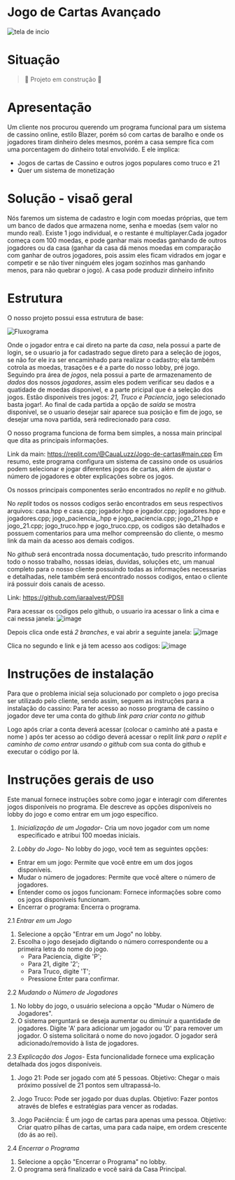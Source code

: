 # Jogo de Cartas Avançado 
![tela de incio](https://github.com/iaraalvest/PDSII/assets/170683528/31ae8c26-6ad1-4c90-804d-30528c6657c5)
# Situação
> :construction: Projeto em construção :construction:
# Apresentação
Um cliente nos procurou querendo um programa funcional para um sistema de cassino online, estilo Blazer, porém só com cartas de baralho e onde os jogadores tiram dinheiro deles mesmos, porém a casa sempre fica com uma porcentagem do dinheiro total envolvido. E ele implica:

* Jogos de cartas de Cassino e outros jogos populares como truco e 21
* Quer um sistema de monetização
# Solução - visaõ geral
Nós faremos um sistema de cadastro e login com moedas próprias, que tem um banco de dados que armazena nome, senha e moedas (sem valor no mundo real).
Existe 1 jogo individual, e o restante é multiplayer.Cada jogador começa com 100 moedas, e pode ganhar mais moedas ganhando de outros jogadores ou da casa (ganhar da casa dá menos moedas em comparação com ganhar de outros jogadores, pois assim eles ficam vidrados em jogar e competir e se não tiver ninguém eles jogam sozinhos mas ganhando menos, para não quebrar o jogo). A casa pode produzir dinheiro infinito

# Estrutura 
O nosso projeto possui essa estrutura de base:

![Fluxograma](https://github.com/iaraalvest/PDSII/assets/170683528/1bfad947-b295-47cd-96aa-53b8b70378f6)

Onde o jogador entra e cai direto na parte da *casa*, nela possui a parte de login, se o usuario ja for cadastrado segue direto para a seleção de jogos, se não for ele ira ser encaminhado para realizar o cadastro; ela também cotrola as moedas, trasações e é a parte do nosso lobby, pré jogo. Seguindo pra área de *jogos*, nela possui a parte de armazenamento de *dados* dos nossos *jogadores*, assim eles podem verificar seu dados e a quatidade de moedas disponivel, e a parte pricipal que é a seleção dos jogos. Estão disponiveis tres jogos: *21, Truco e Paciencia*,  jogo selecionado basta jogar!. Ao final de cada partida a opção de *saída* se mostra disponivel, se o usuario desejar sair aparece sua posição e fim de jogo, se desejar uma nova partida, será redirecionado para *casa*.

O nosso programa funciona de forma bem simples, a nossa main principal que dita as principais informações. 

Link da main: https://replit.com/@CauaLuzz/Jogo-de-cartas#main.cpp
Em resumo, este programa configura um sistema de cassino onde os usuários podem selecionar e jogar diferentes jogos de cartas, além de ajustar o número de jogadores e obter explicações sobre os jogos.

Os nossos principais componentes serão encontrados no *replit* e no *github*. 

No *replit* todos os nossos codigos serão encontrados em seus respectivos arquivos: casa.hpp e casa.cpp; jogador.hpp e jogador.cpp; jogadores.hpp e jogadores.cpp; jogo_paciencia_.hpp e jogo_paciencia.cpp; jogo_21.hpp e jogo_21.cpp; jogo_truco.hpp e jogo_truco.cpp, os codigos são detalhados e possuem comentarios para uma melhor compreensão do cliente, o mesmo link da main da acesso aos demais codigos.

No *github* será encontrada nossa documentação, tudo prescrito informando todo o nosso trabalho, nossas ideias, duvidas, soluções etc, um manual completo para o nosso cliente possuindo todas as informações necessarias e detalhadas, nele também será encontrado nossos codigos, entao o cliente irá possuir dois canais de acesso.

Link: https://github.com/iaraalvest/PDSII

Para acessar os codigos pelo github, o usuario ira acessar o link a cima e cai nessa janela:
![image](https://github.com/iaraalvest/PDSII/assets/170683528/27165c6c-4521-439f-9efe-9847bdd10ba3)

Depois clica onde está *2 branches*, e vai abrir a seguinte janela:
![image](https://github.com/iaraalvest/PDSII/assets/170683528/b4934346-c175-4658-9463-25a83f0b9a8e)

Clica no segundo e link e já tem acesso aos codigos:
![image](https://github.com/iaraalvest/PDSII/assets/170683528/d2246b80-34d5-45bb-8579-3317a4f7b37a)


# Instruções de instalação 
 Para que o problema inicial seja solucionado por completo o jogo precisa ser utilizado pelo cliente, sendo assim, seguem as instruções para a instalação do cassino:
Para ter acesso ao nosso programa de cassino o jogador deve ter uma conta do github 
*link para criar conta no github*

Logo após criar a conta deverá acessar (colocar o caminho até a pasta e nome ) após ter acesso ao código deverá acessar o replit *link para o replit e caminho de como entrar usando o github* com sua conta do github e executar o código por lá.


# Instruções gerais de uso 
Este manual fornece instruções sobre como jogar e interagir com diferentes jogos disponíveis no programa. Ele descreve as opções disponíveis no lobby do jogo e como entrar em um jogo específico.

1. *Inicialização de um Jogador*- Cria um novo jogador com um nome especificado e atribui 100 moedas iniciais.

2. *Lobby do Jogo*- No lobby do jogo, você tem as seguintes opções:
- Entrar em um jogo: Permite que você entre em um dos jogos disponíveis.
- Mudar o número de jogadores: Permite que você altere o número de jogadores.
- Entender como os jogos funcionam: Fornece informações sobre como os jogos disponíveis funcionam.
- Encerrar o programa: Encerra o programa.

2.1 *Entrar em um Jogo*
1. Selecione a opção "Entrar em um Jogo" no lobby.
2. Escolha o jogo desejado digitando o número correspondente ou a primeira letra do nome do jogo.
   - Para Paciencia, digite 'P';
   - Para 21, digite '2';
   - Para Truco, digite 'T';
   - Pressione Enter para confirmar.

 2.2 *Mudando o Número de Jogadores*
 1. No lobby do jogo, o usuário seleciona a opção "Mudar o Número de Jogadores".
 2. O sistema perguntará se deseja aumentar ou diminuir a quantidade de jogadores.
    Digite 'A' para adicionar um jogador ou 'D' para remover um jogador.
    O sistema solicitará o nome do novo jogador.
    O jogador será adicionado/removido à lista de jogadores.

 2.3 *Explicação dos Jogos*- Esta funcionalidade fornece uma explicação detalhada dos jogos disponíveis.

 1. Jogo 21: Pode ser jogado com até 5 pessoas.
    Objetivo: Chegar o mais próximo possível de 21 pontos sem ultrapassá-lo.

 2. Jogo Truco: Pode ser jogado por duas duplas.
    Objetivo: Fazer pontos através de blefes e estratégias para vencer as rodadas.

 3. Jogo Paciência: É um jogo de cartas para apenas uma pessoa.
    Objetivo: Criar quatro pilhas de cartas, uma para cada naipe, em ordem crescente (do ás ao rei).

2.4 *Encerrar o Programa*
1. Selecione a opção "Encerrar o Programa" no lobby.
2. O programa será finalizado e você sairá da Casa Principal.














